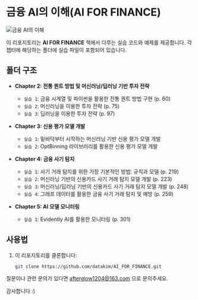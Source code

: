 # 금융 AI의 이해(AI FOR FINANCE)

![금융 AI의 이해](https://github.com/user-attachments/assets/f51fdd6a-ad5f-451c-8c32-25a37bff2fe9)

이 리포지토리는 **AI FOR FINANCE** 책에서 다루는 실습 코드와 예제를 제공합니다. 각 챕터에 해당하는 폴더에 실습 파일이 포함되어 있습니다.

## 폴더 구조

- **Chapter 2: 전통 퀀트 방법 및 머신러닝/딥러닝 기반 투자 전략**
  - `실습 1`: 금융 시계열 및 파이썬을 활용한 전통 퀀트 방법 구현 (p. 60)
  - `실습 2`: 머신러닝을 이용한 투자 전략 (p. 75)
  - `실습 3`: 딥러닝을 이용한 투자 전략 (p. 97)

- **Chapter 3: 신용 평가 모델 개발**
  - `실습 1`: 밑바닥부터 시작하는 머신러닝 기반 신용 평가 모델 개발
  - `실습 2`: OptBinning 라이브러리를 활용한 신용 평가 모델 개발

- **Chapter 4: 금융 사기 탐지**
  - `실습 1`: 사기 거래 탐지를 위한 가장 기본적인 방법: 규칙과 모델 (p. 219)
  - `실습 2`: 머신러닝 기반의 신용카드 사기 거래 탐지 모델 개발 (p. 223)
  - `실습 3`: 머신러닝/딥러닝 기반의 신용카드 사기 거래 탐지 모델 개발 (p. 248)
  - `실습 4`: 그래프 데이터를 활용한 금융 사기 거래 탐지 및 예방 (p. 259)

- **Chapter 5: AI 모델 모니터링**
  - `실습 1`: Evidently AI를 활용한 모니터링 (p. 301)

## 사용법

1. 이 리포지토리를 클론합니다:
   ```bash
   git clone https://github.com/datakim/AI_FOR_FINANCE.git


질문이나 관련 문의가 있다면 afterglow1204@163.com 으로 문의주세요.

감사합니다 :)
